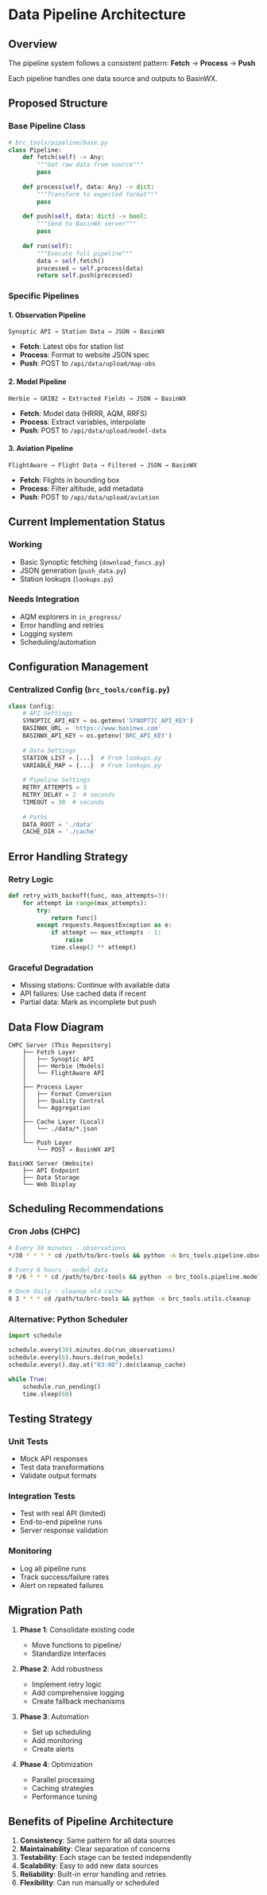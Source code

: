 # Data Pipeline Architecture

## Overview
The pipeline system follows a consistent pattern:
**Fetch** → **Process** → **Push**

Each pipeline handles one data source and outputs to BasinWX.

## Proposed Structure

### Base Pipeline Class
```python
# brc_tools/pipeline/base.py
class Pipeline:
    def fetch(self) -> Any:
        """Get raw data from source"""
        pass
    
    def process(self, data: Any) -> dict:
        """Transform to expected format"""
        pass
    
    def push(self, data: dict) -> bool:
        """Send to BasinWX server"""
        pass
    
    def run(self):
        """Execute full pipeline"""
        data = self.fetch()
        processed = self.process(data)
        return self.push(processed)
```

### Specific Pipelines

#### 1. Observation Pipeline
```
Synoptic API → Station Data → JSON → BasinWX
```
- **Fetch**: Latest obs for station list
- **Process**: Format to website JSON spec
- **Push**: POST to `/api/data/upload/map-obs`

#### 2. Model Pipeline  
```
Herbie → GRIB2 → Extracted Fields → JSON → BasinWX
```
- **Fetch**: Model data (HRRR, AQM, RRFS)
- **Process**: Extract variables, interpolate
- **Push**: POST to `/api/data/upload/model-data`

#### 3. Aviation Pipeline
```
FlightAware → Flight Data → Filtered → JSON → BasinWX
```
- **Fetch**: Flights in bounding box
- **Process**: Filter altitude, add metadata
- **Push**: POST to `/api/data/upload/aviation`

## Current Implementation Status

### Working
- Basic Synoptic fetching (`download_funcs.py`)
- JSON generation (`push_data.py`)
- Station lookups (`lookups.py`)

### Needs Integration
- AQM explorers in `in_progress/`
- Error handling and retries
- Logging system
- Scheduling/automation

## Configuration Management

### Centralized Config (`brc_tools/config.py`)
```python
class Config:
    # API Settings
    SYNOPTIC_API_KEY = os.getenv('SYNOPTIC_API_KEY')
    BASINWX_URL = 'https://www.basinwx.com'
    BASINWX_API_KEY = os.getenv('BRC_API_KEY')
    
    # Data Settings
    STATION_LIST = [...]  # From lookups.py
    VARIABLE_MAP = {...}  # From lookups.py
    
    # Pipeline Settings
    RETRY_ATTEMPTS = 3
    RETRY_DELAY = 2  # seconds
    TIMEOUT = 30  # seconds
    
    # Paths
    DATA_ROOT = './data'
    CACHE_DIR = './cache'
```

## Error Handling Strategy

### Retry Logic
```python
def retry_with_backoff(func, max_attempts=3):
    for attempt in range(max_attempts):
        try:
            return func()
        except requests.RequestException as e:
            if attempt == max_attempts - 1:
                raise
            time.sleep(2 ** attempt)
```

### Graceful Degradation
- Missing stations: Continue with available data
- API failures: Use cached data if recent
- Partial data: Mark as incomplete but push

## Data Flow Diagram

```
CHPC Server (This Repository)
    ├── Fetch Layer
    │   ├── Synoptic API
    │   ├── Herbie (Models)
    │   └── FlightAware API
    │
    ├── Process Layer
    │   ├── Format Conversion
    │   ├── Quality Control
    │   └── Aggregation
    │
    ├── Cache Layer (Local)
    │   └── ./data/*.json
    │
    └── Push Layer
        └── POST → BasinWX API

BasinWX Server (Website)
    ├── API Endpoint
    ├── Data Storage
    └── Web Display
```

## Scheduling Recommendations

### Cron Jobs (CHPC)
```bash
# Every 30 minutes - observations
*/30 * * * * cd /path/to/brc-tools && python -m brc_tools.pipeline.observations

# Every 6 hours - model data
0 */6 * * * cd /path/to/brc-tools && python -m brc_tools.pipeline.models

# Once daily - cleanup old cache
0 3 * * * cd /path/to/brc-tools && python -m brc_tools.utils.cleanup
```

### Alternative: Python Scheduler
```python
import schedule

schedule.every(30).minutes.do(run_observations)
schedule.every(6).hours.do(run_models)
schedule.every().day.at("03:00").do(cleanup_cache)

while True:
    schedule.run_pending()
    time.sleep(60)
```

## Testing Strategy

### Unit Tests
- Mock API responses
- Test data transformations
- Validate output formats

### Integration Tests
- Test with real API (limited)
- End-to-end pipeline runs
- Server response validation

### Monitoring
- Log all pipeline runs
- Track success/failure rates
- Alert on repeated failures

## Migration Path

1. **Phase 1**: Consolidate existing code
   - Move functions to pipeline/
   - Standardize interfaces

2. **Phase 2**: Add robustness
   - Implement retry logic
   - Add comprehensive logging
   - Create fallback mechanisms

3. **Phase 3**: Automation
   - Set up scheduling
   - Add monitoring
   - Create alerts

4. **Phase 4**: Optimization
   - Parallel processing
   - Caching strategies
   - Performance tuning

## Benefits of Pipeline Architecture

1. **Consistency**: Same pattern for all data sources
2. **Maintainability**: Clear separation of concerns
3. **Testability**: Each stage can be tested independently
4. **Scalability**: Easy to add new data sources
5. **Reliability**: Built-in error handling and retries
6. **Flexibility**: Can run manually or scheduled